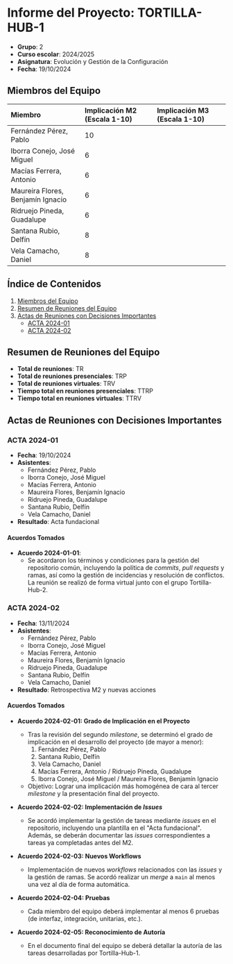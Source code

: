 # Informe del Proyecto: TORTILLA-HUB-1

- **Grupo**: 2  
- **Curso escolar**: 2024/2025  
- **Asignatura**: Evolución y Gestión de la Configuración  
- **Fecha**: 19/10/2024

## Miembros del Equipo

| **Miembro** | **Implicación M2** (Escala 1-10) | **Implicación M3** (Escala 1-10) |
| :---- | :---- | :---- |
| Fernández Pérez, Pablo | 10 | |
| Iborra Conejo, José Miguel | 6 | |
| Macías Ferrera, Antonio | 6 | |
| Maureira Flores, Benjamín Ignacio | 6 | |
| Ridruejo Pineda, Guadalupe | 6 | |
| Santana Rubio, Delfín | 8 | |
| Vela Camacho, Daniel | 8 | |

## Índice de Contenidos

1. [Miembros del Equipo](#miembros-del-equipo)
2. [Resumen de Reuniones del Equipo](#resumen-de-reuniones-del-equipo)
3. [Actas de Reuniones con Decisiones Importantes](#actas-de-reuniones-con-decisiones-importantes)
   - [ACTA 2024-01](#acta-2024-01)
   - [ACTA 2024-02](#acta-2024-02)

## Resumen de Reuniones del Equipo

- **Total de reuniones**: TR
- **Total de reuniones presenciales**: TRP
- **Total de reuniones virtuales**: TRV
- **Tiempo total en reuniones presenciales**: TTRP
- **Tiempo total en reuniones virtuales**: TTRV

## Actas de Reuniones con Decisiones Importantes

### ACTA 2024-01

- **Fecha**: 19/10/2024
- **Asistentes**:
  - Fernández Pérez, Pablo  
  - Iborra Conejo, José Miguel  
  - Macías Ferrera, Antonio  
  - Maureira Flores, Benjamín Ignacio  
  - Ridruejo Pineda, Guadalupe  
  - Santana Rubio, Delfín  
  - Vela Camacho, Daniel
- **Resultado**: Acta fundacional

#### Acuerdos Tomados

- **Acuerdo 2024-01-01**:
  - Se acordaron los términos y condiciones para la gestión del repositorio común, incluyendo la política de _commits_, _pull requests_ y ramas, así como la gestión de incidencias y resolución de conflictos. La reunión se realizó de forma virtual junto con el grupo Tortilla-Hub-2.

### ACTA 2024-02

- **Fecha**: 13/11/2024
- **Asistentes**:
  - Fernández Pérez, Pablo  
  - Iborra Conejo, José Miguel  
  - Macías Ferrera, Antonio  
  - Maureira Flores, Benjamín Ignacio  
  - Ridruejo Pineda, Guadalupe  
  - Santana Rubio, Delfín  
  - Vela Camacho, Daniel
- **Resultado**: Retrospectiva M2 y nuevas acciones

#### Acuerdos Tomados

- **Acuerdo 2024-02-01: Grado de Implicación en el Proyecto**
  - Tras la revisión del segundo _milestone_, se determinó el grado de implicación en el desarrollo del proyecto (de mayor a menor):
    1. Fernández Pérez, Pablo
    2. Santana Rubio, Delfín
    3. Vela Camacho, Daniel
    4. Macías Ferrera, Antonio / Ridruejo Pineda, Guadalupe
    5. Iborra Conejo, José Miguel / Maureira Flores, Benjamín Ignacio
  - Objetivo: Lograr una implicación más homogénea de cara al tercer _milestone_ y la presentación final del proyecto.

- **Acuerdo 2024-02-02: Implementación de _Issues_**
  - Se acordó implementar la gestión de tareas mediante _issues_ en el repositorio, incluyendo una plantilla en el "Acta fundacional". Además, se deberán documentar las _issues_ correspondientes a tareas ya completadas antes del M2.

- **Acuerdo 2024-02-03: Nuevos Workflows**
  - Implementación de nuevos _workflows_ relacionados con las _issues_ y la gestión de ramas. Se acordó realizar un _merge_ a `main` al menos una vez al día de forma automática.

- **Acuerdo 2024-02-04: Pruebas**
  - Cada miembro del equipo deberá implementar al menos 6 pruebas (de interfaz, integración, unitarias, etc.).

- **Acuerdo 2024-02-05: Reconocimiento de Autoría**
  - En el documento final del equipo se deberá detallar la autoría de las tareas desarrolladas por Tortilla-Hub-1.
